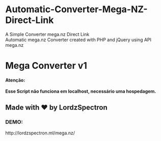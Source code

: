 # Automatic-Converter-Mega-NZ-Direct-Link
A Simple Converter mega.nz Direct Link
<br>
Automatic mega.nz Converter created with PHP and jQuery using API mega.nz

<h1>Mega Converter v1</h1>
<h4>Atenção:</h4>
<strong>Esse Script não funciona em localhost, necessário uma hospedagem.</strong>
<h2>Made with &hearts; by LordzSpectron</h2>
<h3>DEMO:</h3> http://lordzspectron.ml/mega.nz/
